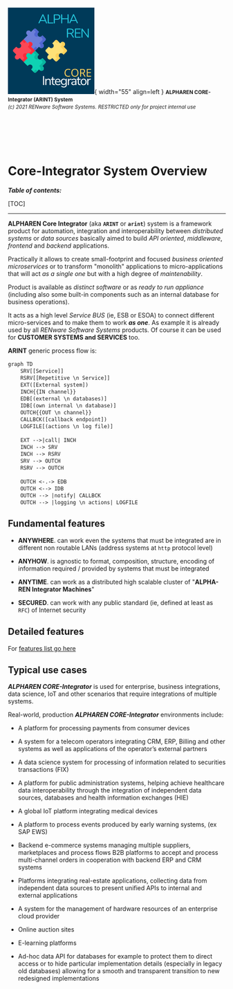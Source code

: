 ![arint_logo](../pictures/arint_logo.png){ width="55" align=left }
<small markdown>**ALPHAREN CORE-Integrator (ARINT) System**<br>
*(c) 2021 RENware Software Systems. RESTRICTED only for project internal use*
</small><br><br><br><br><br><br>


# Core-Integrator System Overview



***Table of contents:***

[TOC]

***



**ALPHAREN Core Integrator** (aka **`ARINT`** or **`arint`**) system is a framework product for automation, integration and interoperability between _distributed systems_ or _data sources_ basically aimed to build _API oriented_, _middleware_, _frontend_ and _backend_ applications.

Practically it allows to create small-footprint and focused *business oriented microservices* or to transform "monolith" applications to micro-applications that will act *as a single one* but with a high degree of *maintenability*.

Product is available as *distinct software* or as *ready to run appliance* (including also some built-in components such as an internal database for business operations).

It acts as a high level *Service BUS* (ie, ESB or ESOA) to connect different micro-services and to make them to work ***as one***. As example it is already used by all *RENware Software Systems* products. Of course it can be used for **CUSTOMER SYSTEMS and SERVICES** too.

**ARINT** generic process flow is: 

``` mermaid
graph TD
    SRV[[Service]]
    RSRV[[Repetitive \n Service]]
    EXT([External system])
    INCH{{IN channel}}
    EDB[(external \n databases)]
    IDB[(own internal \n database)]
    OUTCH{{OUT \n channel}}
    CALLBCK([callback endpoint])
    LOGFILE[(actions \n log file)]
    
    EXT -->|call| INCH
    INCH --> SRV
    INCH --> RSRV
    SRV --> OUTCH
    RSRV --> OUTCH
    
    OUTCH <-.-> EDB
    OUTCH <--> IDB
    OUTCH --> |notify| CALLBCK
    OUTCH --> |logging \n actions| LOGFILE

```




## Fundamental features

* **ANYWHERE**. can work even the systems that must be integrated are in different non routable LANs (address systems at `http` protocol level)

* **ANYHOW**. is agnostic to format, composition, structure, encoding of information required / provided by systems that must be integrated

* **ANYTIME**. can work as a distributed high scalable cluster of "**ALPHA-REN Integrator Machines**"

* **SECURED**. can work with any public standard (ie, defined at least as `RFC`) of Internet security




## Detailed features

For [features list go here](./810.46-Product_Features.md)




## Typical use cases

***ALPHAREN CORE-Integrator*** is used for enterprise, business integrations, data science, IoT and other scenarios that require integrations of multiple systems.

Real-world, production ***ALPHAREN CORE-Integrator*** environments include:

* A platform for processing payments from consumer devices

* A system for a telecom operators integrating CRM, ERP, Billing and other systems as well as applications of the operator’s external partners

* A data science system for processing of information related to securities transactions (FIX)

* A platform for public administration systems, helping achieve healthcare data interoperability through the integration of independent data sources, databases and health information exchanges (HIE)

* A global IoT platform integrating medical devices

* A platform to process events produced by early warning systems, (ex SAP EWS)

* Backend e-commerce systems managing multiple suppliers, marketplaces and process flows
B2B platforms to accept and process multi-channel orders in cooperation with backend ERP and CRM systems

* Platforms integrating real-estate applications, collecting data from independent data sources to present unified APIs to internal and external applications

* A system for the management of hardware resources of an enterprise cloud provider

* Online auction sites

* E-learning platforms

* Ad-hoc data API for databases for example to protect them to direct access or to hide particular implementation details (especially in legacy old databases) allowing for a smooth and transparent transition to new redesigned implementations







